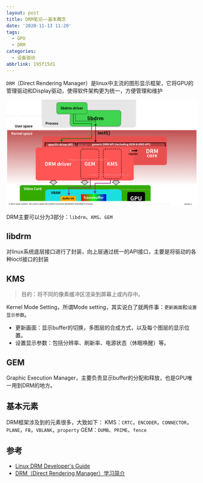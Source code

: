 ```yaml
---
layout: post
title: DRM笔记——基本概念
date: '2020-11-13 11:20'
tags:
  - GPU
  - DRM
categories:
  - 设备驱动
abbrlink: 195f15d1
---
```


`DRM`（Direct Rendering Manager）是linux中主流的图形显示框架，它将GPU的管理驱动和Display驱动，使得软件架构更为统一，方便管理和维护

![DRM](/images/2020/11/drm.png)

DRM主要可以分为3部分：`libdrm`、`KMS`、`GEM`

<!--more-->

## libdrm

对linux系统底层接口进行了封装，向上层通过统一的API接口，主要是将驱动的各种ioctl接口的封装

## KMS

>目的：将不同的像素缓冲区渲染到屏幕上或内存中。

Kernel Mode Setting，所谓Mode setting，其实说白了就两件事：`更新画面`和`设置显示参数`。
- 更新画面：显示buffer的切换，多图层的合成方式，以及每个图层的显示位置。
- 设置显示参数：包括分辨率、刷新率、电源状态（休眠唤醒）等。

## GEM

Graphic Execution Manager，主要负责显示buffer的分配和释放，也是GPU唯一用到DRM的地方。

## 基本元素

DRM框架涉及到的元素很多，大致如下：
KMS：`CRTC`，`ENCODER`，`CONNECTOR`，`PLANE`，`FB`，`VBLANK`，`property`
GEM：`DUMB`、`PRIME`、`fence`

## 参考

- [Linux DRM Developer's Guide](http://www.landley.net/kdocs/htmldocs/drm.html#drmIntroduction)
- [DRM（Direct Rendering Manager）学习简介](https://blog.csdn.net/hexiaolong2009/article/details/83720940)
